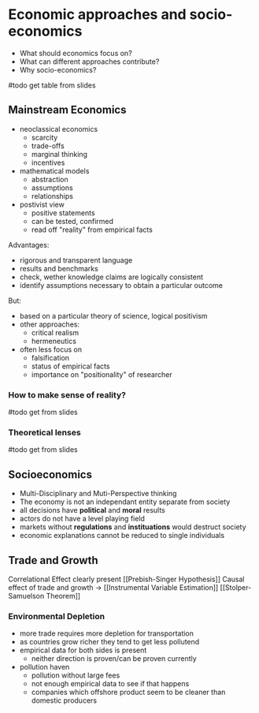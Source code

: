 # Economic approaches and socio-economics
- What should economics focus on?
- What can different approaches contribute?
- Why socio-economics?

#todo get table from slides

## Mainstream Economics
- neoclassical economics
	- scarcity
	- trade-offs
	- marginal thinking
	- incentives
- mathematical models
	- abstraction
	- assumptions
	- relationships
- postivist view
	- positive statements
	- can be tested, confirmed
	- read off "reality" from empirical facts

Advantages:
- rigorous and transparent language
- results and benchmarks
- check, wether knowledge claims are logically consistent
- identify assumptions necessary to obtain a particular outcome

But:
- based on a particular theory of science, logical positivism
- other approaches: 
	- critical realism
	- hermeneutics
- often less focus on 
	- falsification
	- status of empirical facts
	- importance on "positionality" of researcher

### How to make sense of reality?
 #todo get from slides

### Theoretical lenses
#todo get from slides

## Socioeconomics
- Multi-Disciplinary and Muti-Perspective thinking
- The economy is not an independant entity separate from society
- all decisions have **political** and **moral** results
- actors do not have a level playing field
- markets without **regulations** and **instituations** would destruct society
- economic explanations cannot be reduced to single individuals

## Trade and Growth
Correlational Effect clearly present
[[Prebish-Singer Hypothesis]]
Causal effect of trade and growth -> [[Instrumental Variable Estimation]]
[[Stolper-Samuelson Theorem]]

### Environmental Depletion
- more trade requires more depletion for transportation
- as countries grow richer they tend to get less pollutend
- empirical data for both sides is present
	- neither direction is proven/can be proven currently
- pollution haven
	- pollution without large fees
	- not enough empirical data to see if that happens
	- companies which offshore product seem to be cleaner than domestic producers


